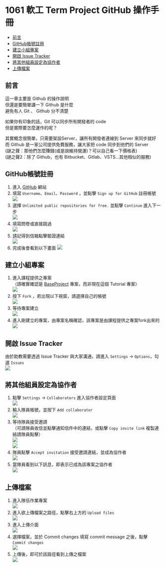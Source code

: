 # 1061 軟工 Term Project GitHub 操作手冊
- [前言](#前言)
- [GitHub帳號註冊](#github帳號註冊)
- [建立小組專案](#建立小組專案)
- [開啟 Issue Tracker](#開啟-issue-tracker)
- [將其他組員設定為協作者](#將其他組員設定為協作者)
- [上傳檔案](#上傳檔案)


## 前言
這一章主要是 Github 的操作說明  
但還是要簡單講一下 Github 是什麼  
避免有人 Git 、 Github 分不清楚

如果你有印象的話，Git 可以同步所有開發者的 code  
但是實際要怎麼運作的呢？

其實概念很簡單，只需要架設Server，讓所有開發者連線到 Server 來同步就好  
而 Github 是一家公司提供免費服務，讓大家把 code 同步到他們的 Server  
(謎之聲：那他們怎麼賺錢(或是說維持營運)？可以自己看一下價格表)  
(謎之聲2：除了 Github，也有 Bitbucket、Gitlab、VSTS...其他相似的服務)

## GitHub帳號註冊
1. 進入 [GitHub](https://github.com/) 網站
2. 填寫 `Username`、`Email`、`Password` ，並點擊 `Sign up for GitHub` 註冊帳號  
![](./img/GitHub/register_01.png)
3. 選擇 `Unlimited public repositories for free.` 並點擊 `Continue` 進入下一步  
![](./img/GitHub/register_02.png)
4. 填寫問卷或直接跳過  
![](./img/GitHub/register_03.png)
5. 請記得到信箱點擊驗證連結  
![](./img/GitHub/register_04.png)
6. 完成後會看到以下畫面
![](./img/GitHub/register_05.png)

## 建立小組專案
1. 進入課程提供之專案  
（請確實確認是 [BaseProject](https://github.com/1061-FCU-SE/BaseProject) 專案，而非現在這個 Tutorial 專案）  
![](./img/GitHub/create_team_01.png)
2. 按下 `Fork` ，若出現以下視窗，請選擇自己的帳號  
![](./img/GitHub/create_team_02.png)
3. 等待專案建立  
![](./img/GitHub/create_team_03.png)
3. 進入剛建立的專案，由專案名稱確認，該專案是由課程提供之專案fork出來的  
![](./img/GitHub/create_team_04.png)

## 開啟 Issue Tracker
由於助教需要透過 Issue Tracker 與大家溝通，請進入 `Settings` → `Options`，勾選 `Issues`  
![](./img/GitHub/issue_01.png)

## 將其他組員設定為協作者
1. 點擊 `Settings` → `Collaborators` 進入協作者設定頁面  
![](./img/GitHub/collaborator_01.png)
2. 輸入隊員帳號，並按下 `Add collaborator`  
![](./img/GitHub/collaborator_02.png)
3. 等待隊員接受邀請  
（可請隊員收信並點擊通知信件中的連結，或點擊 `Copy invite link` 複製連結請隊員點擊）  
![](./img/GitHub/collaborator_03.png)  
![](./img/GitHub/collaborator_04.png)
4. 隊員點擊 `Accept invitation` 接受邀請連結，並成為協作者  
![](./img/GitHub/collaborator_05.png)
5. 當隊員看到以下訊息，即表示已成為該專案之協作者  
![](./img/GitHub/collaborator_06.png)

## 上傳檔案
1. 進入隊伍作業專案  
![](./img/GitHub/upload_01.png)
2. 進入欲上傳檔案之路徑，點擊右上方的 `Upload files`  
![](./img/GitHub/upload_02.png)
3. 進入上傳介面  
![](./img/GitHub/upload_03.png)
4. 選擇檔案，並於 Commit changes 填寫 commit message 之後，點擊 `Commit changes`  
![](./img/GitHub/upload_04.png)
5. 上傳後，即可於該路徑看到上傳之檔案  
![](./img/GitHub/upload_05.png)
